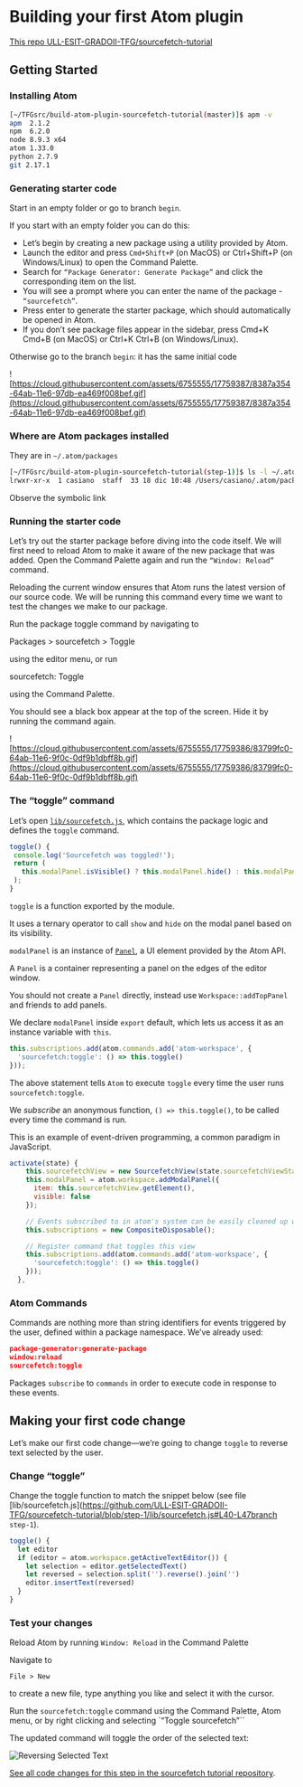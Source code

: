 # Building your first Atom plugin

[This repo ULL-ESIT-GRADOII-TFG/sourcefetch-tutorial](https://github.com/ULL-ESIT-GRADOII-TFG/sourcefetch-tutorial)

## Getting Started

### Installing Atom

```bash
[~/TFGsrc/build-atom-plugin-sourcefetch-tutorial(master)]$ apm -v
apm  2.1.2
npm  6.2.0
node 8.9.3 x64
atom 1.33.0
python 2.7.9
git 2.17.1
```

### Generating starter code

Start in an empty folder  or go to branch `begin`.

If you start with an empty folder you can do this:

- Let’s begin by creating a new package using a utility provided by Atom.
- Launch the editor and press `Cmd+Shift+P` (on MacOS) or Ctrl+Shift+P (on Windows/Linux) to open the Command Palette.
- Search for `“Package Generator: Generate Package”` and click the corresponding item on the list.
- You will see a prompt where you can enter the name of the package - `“sourcefetch”`.
- Press enter to generate the starter package, which should automatically be opened in Atom.
- If you don’t see package files appear in the sidebar, press Cmd+K Cmd+B (on MacOS) or Ctrl+K Ctrl+B (on Windows/Linux).

Otherwise go to the branch `begin`: it has the same initial code

![https://cloud.githubusercontent.com/assets/6755555/17759387/8387a354-64ab-11e6-97db-ea469f008bef.gif](https://cloud.githubusercontent.com/assets/6755555/17759387/8387a354-64ab-11e6-97db-ea469f008bef.gif)


### Where are Atom packages installed

They are in `~/.atom/packages`

```bash
[~/TFGsrc/build-atom-plugin-sourcefetch-tutorial(step-1)]$ ls -l ~/.atom/packages/sourcefetch
lrwxr-xr-x  1 casiano  staff  33 18 dic 10:48 /Users/casiano/.atom/packages/sourcefetch -> /Users/casiano/github/sourcefetch
```

Observe the symbolic link

### Running the starter code

Let’s try out the starter package before diving into the code itself. We will first need to reload Atom to make it aware of the new package that was added. Open the Command Palette again and run the `“Window: Reload”` command.

Reloading the current window ensures that Atom runs the latest version of our source code.
We will be running this command every time we want to test the changes we make to our package.

Run the package toggle command by navigating to

Packages > sourcefetch > Toggle

using the editor menu, or run

sourcefetch: Toggle

using the Command Palette.

You should see a black box appear at the top of the screen. Hide it by running the command again.

![https://cloud.githubusercontent.com/assets/6755555/17759386/83799fc0-64ab-11e6-9f0c-0df9b1dbff8b.gif](https://cloud.githubusercontent.com/assets/6755555/17759386/83799fc0-64ab-11e6-9f0c-0df9b1dbff8b.gif)

### The “toggle” command

Let’s open [`lib/sourcefetch.js`](https://github.com/ULL-ESIT-GRADOII-TFG/sourcefetch-tutorial/blob/begin/lib/sourcefetch.js#L40-L47), which contains the package logic and defines the `toggle` command.

```js
toggle() {
 console.log('Sourcefetch was toggled!');
 return (
   this.modalPanel.isVisible() ? this.modalPanel.hide() : this.modalPanel.show()
 );
}
```

`toggle` is a function exported by the module.

It uses a ternary operator to call `show` and `hide` on the modal panel based on its visibility. 

`modalPanel` is an instance of [`Panel`](https://atom.io/docs/api/v1.9.4/Panel), 
a UI element provided by the Atom API.

A `Panel` is a container representing a panel on the edges of the editor window.

You should not create a `Panel` directly, instead use `Workspace::addTopPanel` and friends to add panels.

We declare `modalPanel` inside `export` default, which lets us access it as an instance variable with `this`.

```js
this.subscriptions.add(atom.commands.add('atom-workspace', {
  'sourcefetch:toggle': () => this.toggle()
}));
```

The above statement tells `Atom` to execute `toggle` every time the user runs `sourcefetch:toggle`.

We *subscribe* an anonymous function, `() => this.toggle()`, 
to be called every time the command is run. 

This is an example of event-driven programming, a common paradigm in JavaScript.

```js
activate(state) {
    this.sourcefetchView = new SourcefetchView(state.sourcefetchViewState);
    this.modalPanel = atom.workspace.addModalPanel({
      item: this.sourcefetchView.getElement(),
      visible: false
    });

    // Events subscribed to in atom's system can be easily cleaned up with a CompositeDisposable
    this.subscriptions = new CompositeDisposable();

    // Register command that toggles this view
    this.subscriptions.add(atom.commands.add('atom-workspace', {
      'sourcefetch:toggle': () => this.toggle()
    }));
  },
```

### Atom Commands

Commands are nothing more than string identifiers for events triggered by the user, defined within a package namespace. We’ve already used:

```json
package-generator:generate-package
window:reload
sourcefetch:toggle
```

Packages `subscribe` to `commands` in order to execute code in response to these events.

## Making your first code change

Let’s make our first code change—we’re going to change `toggle` 
to reverse text selected by the user.

### Change “toggle”

Change the toggle function to match the snippet below (see 
file [lib/sourcefetch.js](https://github.com/ULL-ESIT-GRADOII-TFG/sourcefetch-tutorial/blob/step-1/lib/sourcefetch.js#L40-L47branch `step-1`).

```js
toggle() {
  let editor
  if (editor = atom.workspace.getActiveTextEditor()) {
    let selection = editor.getSelectedText()
    let reversed = selection.split('').reverse().join('')
    editor.insertText(reversed)
  }
}
```

### Test your changes

Reload Atom by running `Window: Reload` in the Command Palette

Navigate to 

`File > New` 

to create a new file, type anything you like and select it with the cursor.

Run the `sourcefetch:toggle` command using the Command Palette, Atom menu, 
or by right clicking and selecting `“Toggle sourcefetch”``

The updated command will toggle the order of the selected text:

![Reversing Selected Text](https://cloud.githubusercontent.com/assets/6755555/17759381/836acd60-64ab-11e6-84dc-4ef4471a361f.gif)

[See all code changes for this step in the sourcefetch tutorial repository](https://github.com/NickTikhonov/sourcefetch-tutorial/commit/89e174ab6ec6e270938338b34905f75bb74dbede).
